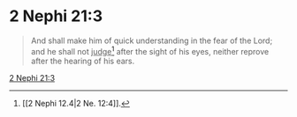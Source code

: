 # 2 Nephi 21:3

> And shall make him of quick understanding in the fear of the Lord; and he shall not <u>judge</u>[^a] after the sight of his eyes, neither reprove after the hearing of his ears.

[2 Nephi 21:3](https://www.churchofjesuschrist.org/study/scriptures/bofm/2-ne/21?lang=eng&id=p3#p3)


[^a]: [[2 Nephi 12.4|2 Ne. 12:4]].  
